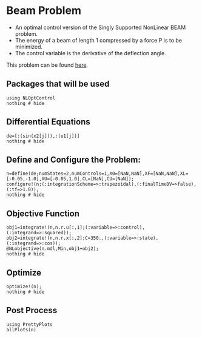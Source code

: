 # Beam Problem

*   An optimal control version of the Singly Supported NonLinear BEAM problem.
*   The energy of a beam of length 1 compressed by a force P is to be minimized.  
*   The control variable is the derivative of the deflection angle.

This problem can be found [here](https://github.com/JuliaOpt/JuMP.jl/blob/master/examples/optcontrol.jl).

## Packages that will be used
```@example Beam
using NLOptControl
nothing # hide
```

## Differential Equations
```@example Beam
de=[:(sin(x2[j])),:(u1[j])]
nothing # hide
```

## Define and Configure the Problem:
```@example Beam
n=define(de;numStates=2,numControls=1,X0=[NaN,NaN],XF=[NaN,NaN],XL=[-0.05,-1.0],XU=[-0.05,1.0],CL=[NaN],CU=[NaN]);
configure!(n;(:integrationScheme=>:trapezoidal),(:finalTimeDV=>false),(:tf=>1.0));
nothing # hide
```

## Objective Function
```@example Beam
obj1=integrate!(n,n.r.u[:,1];(:variable=>:control),(:integrand=>:squared));
obj2=integrate!(n,n.r.x[:,2];C=350.,(:variable=>:state),(:integrand=>:cos));
@NLobjective(n.mdl,Min,obj1+obj2);
nothing # hide
```
## Optimize
```@example Beam
optimize!(n);
nothing # hide
```

## Post Process
```@example Beam
using PrettyPlots
allPlots(n)
```
